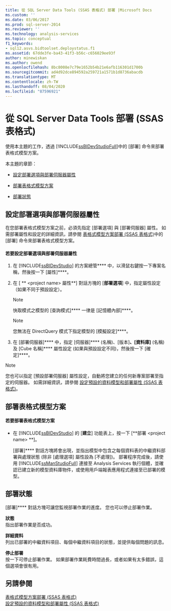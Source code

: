 ```yaml
---
title: 從 SQL Server Data Tools (SSAS 表格式) 部署 |Microsoft Docs
ms.custom: ''
ms.date: 03/06/2017
ms.prod: sql-server-2014
ms.reviewer: ''
ms.technology: analysis-services
ms.topic: conceptual
f1_keywords:
- sql12.asvs.bidtoolset.deploystatus.f1
ms.assetid: 67dde3fe-ba43-41f3-b56c-c656029ee93f
author: minewiskan
ms.author: owend
ms.openlocfilehash: 8bc8008e7c79e1652b54b21e6afb116301d1700b
ms.sourcegitcommit: ad4d92dce894592a259721a1571b1d8736abacdb
ms.translationtype: MT
ms.contentlocale: zh-TW
ms.lasthandoff: 08/04/2020
ms.locfileid: "87596921"
---
```

# <a name="deploy-from-sql-server-data-tools-ssas-tabular"></a>從 SQL Server Data Tools 部署 (SSAS 表格式)
  使用本主題的工作，透過 [!INCLUDE[ssBIDevStudioFull](../../includes/ssbidevstudiofull-md.md)]中的 [部署] 命令來部署表格式模型方案。  
  
 本主題的章節：  
  
-   [設定部署選項與部署伺服器屬性](#bkmk_deploy)  
  
-   [部署表格式模型方案](#bkmk_deploy_proc)  
  
-   [部署狀態](#bkmk_deploy_status)  
  
##  <a name="configure-deployment-options-and-deployment-server-properties"></a><a name="bkmk_deploy"></a>設定部署選項與部署伺服器屬性  
 在您部署表格式模型方案之前，必須先指定 [部署選項] 與 [部署伺服器] 屬性。 如需部署屬性和設定的詳細資訊，請參閱 [表格式模型方案部署 &#40;SSAS 表格式&#41;](tabular-model-solution-deployment-ssas-tabular.md)中的 [部署] 命令來部署表格式模型方案。  
  
#### <a name="to-configure-deployment-options-and-deployment-server-properties"></a>若要設定部署選項與部署伺服器屬性  
  
1.  在 [!INCLUDE[ssBIDevStudio](../../includes/ssbidevstudio-md.md)] 的方案總管**** 中，以滑鼠右鍵按一下專案名稱，然後按一下 [屬性]****。  
  
2.  在 [ ** \<project name> 屬性**] 對話方塊的 [**部署選項**] 中，指定屬性設定（如果不同于預設設定）。  
  
    > [!NOTE]  
    >  快取模式之模型的 [查詢模式]**** 一律是 [記憶體內部]****。  
  
    > [!NOTE]  
    >  您無法在 DirectQuery 模式下指定模型的 [模擬設定]****。  
  
3.  在 [部署伺服器]**** 中，指定 [伺服器]**** (名稱)、[版本]****、[資料庫]**** (名稱) 及 [Cube 名稱]**** 屬性設定 (如果與預設設定不同)，然後按一下 [確定]****。  
  
> [!NOTE]  
>  您也可以指定 [預設部署伺服器] 屬性設定，自動將您建立的任何新專案部署至指定的伺服器。 如需詳細資訊，請參閱 [設定預設的資料模型和部署屬性 &#40;SSAS 表格式&#41;](properties-ssas-tabular.md)。  
  
##  <a name="deploy-a-tabular-model-solution"></a><a name="bkmk_deploy_proc"></a>部署表格式模型方案  
  
#### <a name="to-deploy-a-tabular-model-solution"></a>若要部署表格式模型方案  
  
-   在 [!INCLUDE[ssBIDevStudio](../../includes/ssbidevstudio-md.md)] 的 [**建立**] 功能表上，按一下 [**部署 \<project name> **]。  
  
     [部署]**** 對話方塊將會出現，並指出模型中包含之每個資料表的中繼資料部署與處理狀態 (除非 [處理選項] 屬性設為 [不處理])。 部署程序完成後，請使用 [!INCLUDE[ssManStudioFull](../../includes/ssmanstudiofull-md.md)] 連接至 Analysis Services 執行個體，並確認已建立新的模型資料庫物件，或使用用戶端報表應用程式連接至已部署的模型。  
  
##  <a name="deploy-status"></a><a name="bkmk_deploy_status"></a>部署狀態  
 [部署]**** 對話方塊可讓您監視部署作業的進度。 您也可以停止部署作業。  
  
 **狀態**  
 指出部署作業是否成功。  
  
 **詳細資料**  
 列出已部署的中繼資料項目、每個中繼資料項目的狀態，並提供每個問題的訊息。  
  
 **停止部署**  
 按一下可停止部署作業。 如果部署作業耗費時間過長，或者如果有太多錯誤，這個選項會很有用。  
  
## <a name="see-also"></a>另請參閱  
 [表格式模型方案部署 &#40;SSAS 表格式&#41;](tabular-model-solution-deployment-ssas-tabular.md)   
 [設定預設的資料模型和部署屬性 &#40;SSAS 表格式&#41;](properties-ssas-tabular.md)  
  
  
